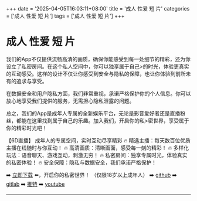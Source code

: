+++
date = '2025-04-05T16:03:11+08:00'
title = '成人 性爱 短 片'
categories = ['成人 性爱 短 片']
tags = ['成人 性爱 短 片']
+++

# 成人 性爱 短 片

我们的App不仅提供流畅高清的画质，确保你能感受到每一处细节的精彩，还为你设立了私密房间。在这个私人空间中，你可以独享属于自己>的时光，体验更真实的互动感受。这样的设计不仅让你感受到安全与隐私的保障，也让你体验到前所未有的追求与享受。

在数据安全和用户隐私方面，我们非常重视，承诺严格保护你的个人信息。你可以放心地享受我们提供的服务，无需担心隐私泄露的问题。

总之，我们的App是成年人专属的全新娱乐平台，无论是影音爱好者还是直播粉丝，都能在这里找到属于自己的乐趣。加入我们，开启你的私>密世界，享受属于你的精彩时光吧！

【6D直播】
成年人的专属空间，实时互动尽享精彩
🔥 精选主播：每天数百位优质主播在线随时与你互动！
🔥 高清画质：清晰画面，感受每一刻的精彩！
🔥 多样化玩法：语音聊天、游戏互动，刺激无穷！
🔥 私密房间：独享专属时光，体验真实的私密体验！
🔥 安全保障：隐私与数据安全，我们承诺严格保护！

➡️ [立即下载](https://down123.s3.ap-east-1.amazonaws.com/down/down.html?channelCode=blog) ⬅️，开启你的私密世界！
（仅限18岁以上成年人）
➡️ [github](https://aldult-live.github.io/)
➡️ [gitlab](https://seo-09598d.gitlab.io/)
➡️ [推特](https://x.com/wegame33)
➡️ [youtube](https://www.youtube.com/@6Dlive)

---
